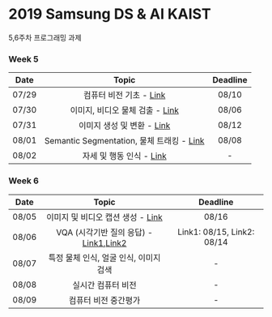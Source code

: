 # 2019 Samsung DS & AI KAIST

5,6주차 프로그래밍 과제


### Week 5
| Date | Topic | Deadline | 
|:-------:|:-------:|:------:|
|  07/29 |  컴퓨터 비전 기초 - [Link](https://github.com/Kangyeol-Kim/quiz_for_day29)  |   08/10    |
|  07/30 |  이미지, 비디오 물체 검출 - [Link](https://github.com/1Konny/object_detection_quiz/blob/master/quiz/quiz.ipynb)| 08/06  |       |
|  07/31 |  이미지 생성 및 변환  -   [Link](https://github.com/alohays/SAMSUNGxKAIST-AI)    | 08/12 |
|  08/01 |  Semantic Segmentation, 물체 트래킹 - [Link](https://github.com/1Konny/semantic-segmentation-quiz/blob/master/quiz.ipynb)  |   08/08    |
|  08/02 |  자세 및 행동 인식 - [Link](https://github.com/1Konny/pose-estimation-quiz)  |   -   |

### Week 6
| Date | Topic | Deadline | 
|:-------:|:-------:|:------:|
|  08/05 |  이미지 및 비디오 캡션 생성 - [Link](https://github.com/cheonbok94/quiz_for_0809_kaist)  |   08/16   |
|  08/06 |  VQA (시각기반 질의 응답) - [Link1](https://github.com/jin8/VQA-Tutorial-and-Quiz),[Link2](https://github.com/h19920918/quiz_for_day06) |    Link1: 08/15, Link2: 08/14    |  
|  08/07 |  특정 물체 인식, 얼굴 인식, 이미지  검색  |   -    |
|  08/08 |  실시간 컴퓨터 비전  |   -    |
|  08/09 |  컴퓨터 비전 중간평가	  |   -    |

